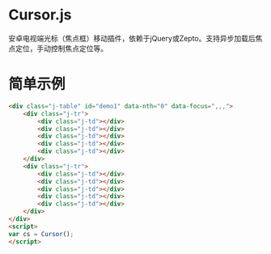 Cursor.js
=========

安卓电视端光标（焦点框）移动插件，依赖于jQuery或Zepto。支持异步加载后焦点定位，手动控制焦点定位等。

简单示例
=========
```html
<div class="j-table" id="demo1" data-nth="0" data-focus=",,,">
	<div class="j-tr">
		<div class="j-td"></div>
		<div class="j-td"></div>
		<div class="j-td"></div>
		<div class="j-td"></div>
		<div class="j-td"></div>
	</div>
	<div class="j-tr">
		<div class="j-td"></div>
		<div class="j-td"></div>
		<div class="j-td"></div>
		<div class="j-td"></div>
		<div class="j-td"></div>
	</div>
</div>
<script>
var cs = Cursor();
</script>
```
